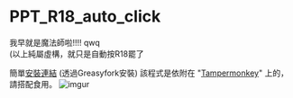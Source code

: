 # PPT_R18_auto_click
我早就是魔法師啦!!!! qwq      
(以上純屬虛構，就只是自動按R18罷了    

簡單[安裝連結](https://greasyfork.org/zh-TW/scripts/36285-ppt-r18-click) (透過Greasyfork安裝)
該程式是依附在 "[Tampermonkey](http://tampermonkey.net/)" 上的，請搭配食用。
![imgur](https://github.com/we684123/PPT_R18_auto_click/blob/master/%E7%A4%BA%E6%84%8F%E5%9C%96.png?raw=true)
